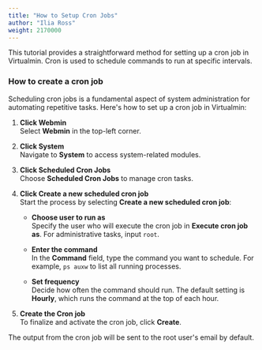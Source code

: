 ```yaml
---
title: "How to Setup Cron Jobs"
author: "Ilia Ross"
weight: 2170000
---
```



This tutorial provides a straightforward method for setting up a cron job in Virtualmin. Cron is used to schedule commands to run at specific intervals.

### How to create a cron job

Scheduling cron jobs is a fundamental aspect of system administration for automating repetitive tasks. Here's how to set up a cron job in Virtualmin:

1. **Click Webmin**  
   Select **Webmin** in the top-left corner.

2. **Click System**  
   Navigate to **System** to access system-related modules.

3. **Click Scheduled Cron Jobs**  
   Choose **Scheduled Cron Jobs** to manage cron tasks.

4. **Click Create a new scheduled cron job**  
   Start the process by selecting **Create a new scheduled cron job**:

   - **Choose user to run as**  
      Specify the user who will execute the cron job in **Execute cron job as**. For administrative tasks, input `root`.

   - **Enter the command**  
      In the **Command** field, type the command you want to schedule. For example, `ps auxw` to list all running processes.

   - **Set frequency**  
      Decide how often the command should run. The default setting is **Hourly**, which runs the command at the top of each hour.

5. **Create the Cron job**  
   To finalize and activate the cron job, click **Create**.

The output from the cron job will be sent to the root user's email by default.
